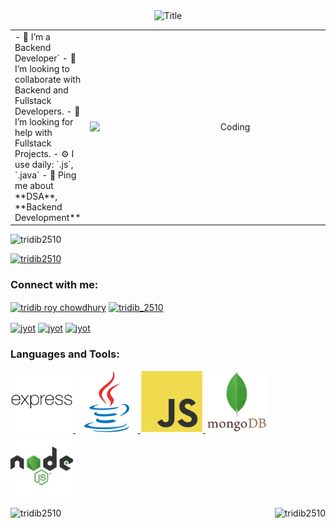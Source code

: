 <div align="center">
  <img src="https://readme-typing-svg.herokuapp.com?font=Architects+Daughter&color=%2338C2FF&size=50&center=true&vCenter=true&height=60&width=600&lines=I'm+Tridib+Roy+Chowdhury;Welcome+to+my+profile!" alt="Title"></img>
</div>
<table align="center">
<tr border="none">
<td width="50%" align="left">
- 🌱 I’m a Backend Developer`
- 👯 I’m looking to collaborate with Backend and Fullstack Developers.
- 🤔 I’m looking for help with Fullstack Projects.
- ⚙️ I use daily: `.js`, `.java`
- 💬 Ping me about **DSA**, **Backend Development**


</td>
<td width="50%" align="center">
  <img align="left" alt="Coding" width="450" src="https://repository-images.githubusercontent.com/588181932/e36ec678-7984-4cdd-8e4c-a3932772ff8e">
</td>
</tr>
</table>
<p align="left"> <img src="https://komarev.com/ghpvc/?username=tridib2510&label=Profile%20views&color=0e75b6&style=flat" alt="tridib2510" /> </p>

<p align="left"> <a href="https://github.com/ryo-ma/github-profile-trophy"><img src="https://github-profile-trophy.vercel.app/?username=tridib2510" alt="tridib2510" /></a> </p>



<h3 align="left">Connect with me:</h3>
<p align="left">
<a href="https://linkedin.com/in/tridib roy chowdhury" target="blank"><img align="center" src="https://raw.githubusercontent.com/rahuldkjain/github-profile-readme-generator/master/src/images/icons/Social/linked-in-alt.svg" alt="tridib roy chowdhury" height="70" width="70" /></a>
<a href="https://www.leetcode.com/tridib_2510" target="blank"><img align="center" src="https://raw.githubusercontent.com/rahuldkjain/github-profile-readme-generator/master/src/images/icons/Social/leet-code.svg" alt="tridib_2510" height="70" width="70" /></a>
</p>
<p align="center">

  <a href="https://leetcode.com/tridib_2510/" target="_blank"><img align="center" src="https://assets.leetcode.com/static_assets/marketing/2024-200.gif" alt="jyot" height="200" width="200" /></a>
  <a href="https://leetcode.com/tridib_2510/" target="_blank"><img align="center" src="https://assets.leetcode.com/static_assets/marketing/2024-100-new.gif" alt="jyot" height="200" width="200" /></a>
  <a href="https://leetcode.com/tridib_2510/" target="_blank"><img align="center" src="https://assets.leetcode.com/static_assets/marketing/2024-50.gif" alt="jyot" height="200" width="200" /></a>
  <h3 align="left">Languages and Tools:</h3>
<p align="left"> <a href="https://expressjs.com" target="_blank" rel="noreferrer"> <img src="https://raw.githubusercontent.com/devicons/devicon/master/icons/express/express-original-wordmark.svg" alt="express" width="100" height="100"/> </a> <a href="https://www.java.com" target="_blank" rel="noreferrer"> <img src="https://raw.githubusercontent.com/devicons/devicon/master/icons/java/java-original.svg" alt="java" width="100" height="100"/> </a> <a href="https://developer.mozilla.org/en-US/docs/Web/JavaScript" target="_blank" rel="noreferrer"> <img src="https://raw.githubusercontent.com/devicons/devicon/master/icons/javascript/javascript-original.svg" alt="javascript" width="100" height="100"/> </a> <a href="https://www.mongodb.com/" target="_blank" rel="noreferrer"> <img src="https://raw.githubusercontent.com/devicons/devicon/master/icons/mongodb/mongodb-original-wordmark.svg" alt="mongodb" width="100" height="100"/> </a> <a href="https://nodejs.org" target="_blank" rel="noreferrer"> <img src="https://raw.githubusercontent.com/devicons/devicon/master/icons/nodejs/nodejs-original-wordmark.svg" alt="nodejs" width="100" height="100"/> </a> </p>

</p>
<p><img align="left" src="https://leetcard.jacoblin.cool/tridib_2510?theme=dark&font=K2D&ext=heatmap" alt="tridib2510" /></p>
 <p>&nbsp;<img align="right" src="https://github-readme-stats.vercel.app/api?username=tridib2510&show_icons=true&locale=en" alt="tridib2510" /></p>






